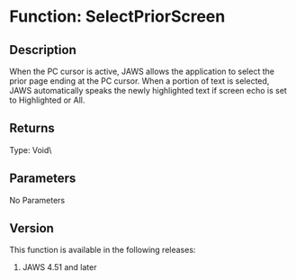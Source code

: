 # Function: SelectPriorScreen

## Description

When the PC cursor is active, JAWS allows the application to select the
prior page ending at the PC cursor. When a portion of text is selected,
JAWS automatically speaks the newly highlighted text if screen echo is
set to Highlighted or All.

## Returns

Type: Void\

## Parameters

No Parameters

## Version

This function is available in the following releases:

1.  JAWS 4.51 and later
